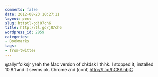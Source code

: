 ```yaml
---
comments: false
date: 2012-08-23 10:27:11
layout: post
slug: httptl-gdj07ch6
title: http://tl.gd/j07ch6
wordpress_id: 2859
categories:
- Bookmarks
tags:
- from-twitter
---
```


@allynfolksjr yeah the Mac version of chkdsk I think. I stopped it, installed 10.8.1 and it seems ok. Chrome and (cont) http://t.co/hC8AmbjC
